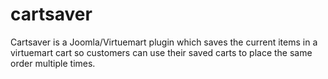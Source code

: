 cartsaver
=========

Cartsaver is a Joomla/Virtuemart plugin which saves the current items in a virtuemart cart so customers can use their saved carts to place the same order multiple times.
